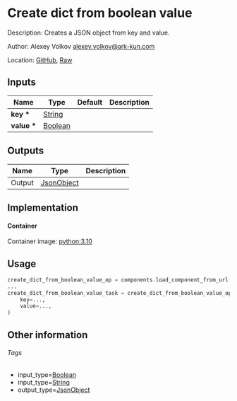 <!-- BEGIN_GENERATED_CONTENT -->
# Create dict from boolean value

Description: Creates a JSON object from key and value.

Author: Alexey Volkov <alexey.volkov@ark-kun.com>

Location: [GitHub](https://github.com/Ark-kun/pipeline_components/blob/master/components/json/Dict/Create/from_Boolean/component.yaml), [Raw](https://raw.githubusercontent.com/Ark-kun/pipeline_components/master/components/json/Dict/Create/from_Boolean/component.yaml)

## Inputs

|Name|Type|Default|Description|
|-|-|-|-|
|**key** **\***|[String]|||
|**value** **\***|[Boolean]|||

## Outputs

|Name|Type|Description|
|-|-|-|
|Output|[JsonObject]||

## Implementation

#### Container

Container image: [python:3.10](https://hub.docker.com/r/_/python)

## Usage

```python
create_dict_from_boolean_value_op = components.load_component_from_url("https://raw.githubusercontent.com/Ark-kun/pipeline_components/master/components/json/Dict/Create/from_Boolean/component.yaml")
...
create_dict_from_boolean_value_task = create_dict_from_boolean_value_op(
    key=...,
    value=...,
)
```

## Other information

###### Tags

* input_type=[Boolean]
* input_type=[String]
* output_type=[JsonObject]

[Boolean]: https://github.com/Ark-kun/pipeline_components/tree/master/types/Boolean
[JsonObject]: https://github.com/Ark-kun/pipeline_components/tree/master/types/JsonObject
[String]: https://github.com/Ark-kun/pipeline_components/tree/master/types/String
<!-- END_GENERATED_CONTENT -->
